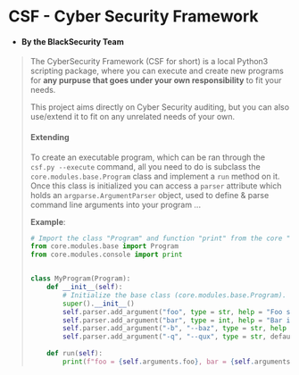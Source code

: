 # **CSF - Cyber Security Framework**
- #### By the **Black**Security Team
> The CyberSecurity Framework (CSF for short) is a local Python3 scripting package, where you can execute and create new programs for **any purpuse that goes under your own responsibility** to fit your needs.
> 
> This project aims directly on Cyber Security auditing, but you can also use/extend it to fit on any unrelated needs of your own.
> #### **Extending**
> To create an executable program, which can be ran through the `csf.py --execute` command, all you need to do is subclass the `core.modules.base.Program` class and implement a `run` method on it. Once this class is initialized you can access a `parser` attribute which holds an `argparse.ArgumentParser` object, used to define & parse command line arguments into your program ...
>
> **Example**:
> ```python
> # Import the class "Program" and function "print" from the core "base" and "console" modules.
> from core.modules.base import Program
> from core.modules.console import print
> 
> 
> class MyProgram(Program):
>     def __init__(self):
>         # Initialize the base class (core.modules.base.Program).
>         super().__init__()
>         self.parser.add_argument("foo", type = str, help = "Foo str.")
>         self.parser.add_argument("bar", type = int, help = "Bar int.")
>         self.parser.add_argument("-b", "--baz", type = str, help = "Baz str.")
>         self.parser.add_argument("-q", "--qux", type = str, default = "Quux", help = "Qux str.")
>     
>     def run(self):
>         print(f"foo = {self.arguments.foo}, bar = {self.arguments.bar}, baz = {self.arguments.baz}, qux = {self.arguments.qux}")> ```
